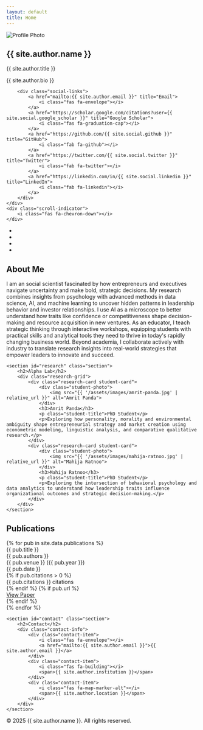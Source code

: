 ```yaml
---
layout: default
title: Home
---
```


<section class="hero">
    <div class="hero-content">
        <div class="profile-image">
            <img src="{{ '/assets/images/profile.jpg' | relative_url }}" alt="Profile Photo">
        </div>
        <h1 class="hero-title">{{ site.author.name }}</h1>
        <p class="hero-subtitle">{{ site.author.title }}</p>
        <p class="hero-bio">{{ site.author.bio }}</p>
        
        <div class="social-links">
            <a href="mailto:{{ site.author.email }}" title="Email">
                <i class="fas fa-envelope"></i>
            </a>
            <a href="https://scholar.google.com/citations?user={{ site.social.google_scholar }}" title="Google Scholar">
                <i class="fas fa-graduation-cap"></i>
            </a>
            <a href="https://github.com/{{ site.social.github }}" title="GitHub">
                <i class="fab fa-github"></i>
            </a>
            <a href="https://twitter.com/{{ site.social.twitter }}" title="Twitter">
                <i class="fab fa-twitter"></i>
            </a>
            <a href="https://linkedin.com/in/{{ site.social.linkedin }}" title="LinkedIn">
                <i class="fab fa-linkedin"></i>
            </a>
        </div>
    </div>
    <div class="scroll-indicator">
        <i class="fas fa-chevron-down"></i>
    </div>
</section>

<nav class="floating-nav">
    <ul>
        <li><a href="#about" data-tooltip="About"></a></li>
        <li><a href="#research" data-tooltip="Research"></a></li>
        <li><a href="#publications" data-tooltip="Publications"></a></li>
        <li><a href="#contact" data-tooltip="Contact"></a></li>
    </ul>
</nav>

<div class="main-content">
    <section id="about" class="section">
        <h2>About Me</h2>
        <p>I am an social scientist fascinated by how entrepreneurs and executives navigate uncertainty and make bold, strategic decisions. My research combines insights from psychology with advanced methods in data science, AI, and machine learning to uncover hidden patterns in leadership behavior and investor relationships. I use AI as a microscope to better understand how traits like confidence or competitiveness shape decision-making and resource acquisition in new ventures. As an educator, I teach strategic thinking through interactive workshops, equipping students with practical skills and analytical tools they need to thrive in today's rapidly changing business world. Beyond academia, I collaborate actively with industry to translate research insights into real-world strategies that empower leaders to innovate and succeed.</p>
            </section>

    <section id="research" class="section">
        <h2>Alpha Lab</h2>
        <div class="research-grid">
            <div class="research-card student-card">
                <div class="student-photo">
                    <img src="{{ '/assets/images/amrit-panda.jpg' | relative_url }}" alt="Amrit Panda">
                </div>
                <h3>Amrit Panda</h3>
                <p class="student-title">PhD Student</p>
                <p>Exploring how personality, morality and environmental ambiguity shape entrepreneurial strategy and market creation using econometric modeling, linguistic analysis, and comparative qualitative research.</p>
            </div>
            <div class="research-card student-card">
                <div class="student-photo">
                    <img src="{{ '/assets/images/mahija-ratnoo.jpg' | relative_url }}" alt="Mahija Ratnoo">
                </div>
                <h3>Mahija Ratnoo</h3>
                <p class="student-title">PhD Student</p>
                <p>Exploring the intersection of behavioral psychology and data analytics to understand how leadership traits influence organizational outcomes and strategic decision-making.</p>
            </div>
        </div>
    </section>

<section id="publications" class="section">
    <h2>Publications</h2>
    <div class="publications-container">
        {% for pub in site.data.publications %}
        <div class="publication-item">
            <div class="title">{{ pub.title }}</div>
            <div class="authors">{{ pub.authors }}</div>
            <div class="venue">{{ pub.venue }} ({{ pub.year }})</div>
            <div class="date">{{ pub.date }}</div>
            {% if pub.citations > 0 %}
            <div class="citations">{{ pub.citations }} citations</div>
            {% endif %}
            {% if pub.url %}
            <div class="links">
                <a href="{{ pub.url }}" target="_blank">View Paper</a>
            </div>
            {% endif %}
        </div>
        {% endfor %}
    </div>
</section>

    <section id="contact" class="section">
        <h2>Contact</h2>
        <div class="contact-info">
            <div class="contact-item">
                <i class="fas fa-envelope"></i>
                <a href="mailto:{{ site.author.email }}">{{ site.author.email }}</a>
            </div>
            <div class="contact-item">
                <i class="fas fa-building"></i>
                <span>{{ site.author.institution }}</span>
            </div>
            <div class="contact-item">
                <i class="fas fa-map-marker-alt"></i>
                <span>{{ site.author.location }}</span>
            </div>
        </div>
    </section>
</div>

<footer class="footer">
    <div class="container">
        <p>&copy; 2025 {{ site.author.name }}. All rights reserved.</p>
    </div>
</footer>
